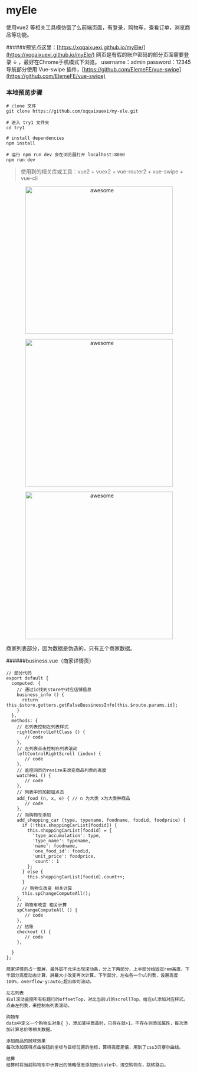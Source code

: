 # myEle

使用vue2 等相关工具模仿饿了么前端页面，有登录，购物车，查看订单，浏览商品等功能。

######预览点这里：[https://xqqaixuexi.github.io/myEle/](https://xqqaixuexi.github.io/myEle/)
网页是有假的账户密码的部分页面需要登录 ↓ ，最好在Chrome手机模式下浏览。
username：admin 
password：12345
导航部分使用 Vue-swipe 插件，[https://github.com/ElemeFE/vue-swipe](https://github.com/ElemeFE/vue-swipe)
### 本地预览步骤

```
# clone 文件
git clone https://github.com/xqqaixuexi/my-ele.git

# 进入 try1 文件夹
cd try1

# install dependencies
npm install

# 运行 npm run dev 会在浏览器打开 localhost:8080
npm run dev
```


> 使用到的相关库或工具：vue2 + vuex2 + vue-router2 + vue-swipe + vue-cli

<p align="center">
  <img width="400" src="./md-img/ele1.png" alt="awesome">
</p>
<p align="center">
  <img width="400" src="./md-img/ele2.png" alt="awesome">
</p>
<p align="center">
  <img width="400" src="./md-img/ele3.png" alt="awesome">
</p>







商家列表部分，因为数据是伪造的，只有五个商家数据。

######business.vue（商家详情页）

```
// 部分代码
export default {
  computed: {
    // 通过id找到store中对应店铺信息
    business_info () {
      return this.$store.getters.getFalseBussinessInfo[this.$route.params.id];
    }
  },
  methods: {
    // 右列表控制左列表样式
    rightControlLeftClass () {
       // code
    },
    // 左列表点击控制右列表滚动
    leftControlRightScroll (index) {
       // code
    },
    // 监控网页的resize来改变商品列表的高度
    watchHei () {
       // code
    },
    // 列表中的加按钮点击
    add_food (n, x, e) { // n 为大类 x为大类种商品
       // code
    },
    // 向购物车添加
    add_shopping_car (type, typename, foodname, foodid, foodprice) {
      if (!this.shoppingCarList[foodid]) {
        this.shoppingCarList[foodid] = {
          'type_accumulation': type,
          'type_name': typename,
          'name': foodname,
          'one_food_id': foodid,
          'unit_price': foodprice,
          'count': 1
        };
      } else {
        this.shoppingCarList[foodid].count++;
      }
      // 购物车改变 相关计算
      this.spChangeComputeAll();
    },
    // 购物车改变 相关计算
    spChangeComputeAll () {
       // code
    },
    // 结账
    checkout () {
       // code
    },

  }
};
```
```
商家详情页占一整屏，最外层不允许出现滚动条，分上下两部分，上半部分给固定rem高度，下半部分高度动态计算，屏幕大小改变再次计算，下半部分，左右各一个ul列表，设置高度100%，overflow-y:auto;超出即可滚动。

左右列表
右ul滚动监控所有标题行的offsetTop，对比当前ul的scrollTop，给左ul添加对应样式。点击左列表，来控制右列表滚动。

购物车
data中定义一个购物车对象{ }，添加某样商品时，已存在就+1，不存在则添加属性，每次添加计算总价等相关数据。

添加商品的抛球效果
每次添加获得点击按钮的坐标与目标位置的坐标，算得高度差值，用到了css3贝塞尔曲线。

结算
结算时将当前购物车中计算出的简略信息添加到state中，清空购物车，跳转路由。
```



